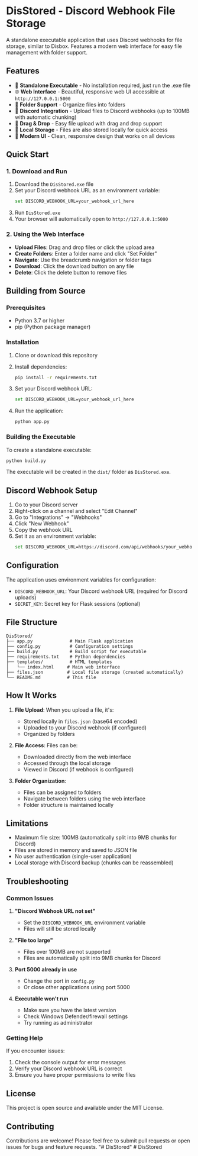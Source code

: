 # DisStored - Discord Webhook File Storage

A standalone executable application that uses Discord webhooks for file storage, similar to Disbox. Features a modern web interface for easy file management with folder support.

## Features

- 🚀 **Standalone Executable** - No installation required, just run the .exe file
- 🌐 **Web Interface** - Beautiful, responsive web UI accessible at `http://127.0.0.1:5000`
- 📁 **Folder Support** - Organize files into folders
- 🔗 **Discord Integration** - Upload files to Discord webhooks (up to 100MB with automatic chunking)
- 📱 **Drag & Drop** - Easy file upload with drag and drop support
- 💾 **Local Storage** - Files are also stored locally for quick access
- 🎨 **Modern UI** - Clean, responsive design that works on all devices

## Quick Start

### 1. Download and Run

1. Download the `DisStored.exe` file
2. Set your Discord webhook URL as an environment variable:
   ```bash
   set DISCORD_WEBHOOK_URL=your_webhook_url_here
   ```
3. Run `DisStored.exe`
4. Your browser will automatically open to `http://127.0.0.1:5000`

### 2. Using the Web Interface

- **Upload Files**: Drag and drop files or click the upload area
- **Create Folders**: Enter a folder name and click "Set Folder"
- **Navigate**: Use the breadcrumb navigation or folder tags
- **Download**: Click the download button on any file
- **Delete**: Click the delete button to remove files

## Building from Source

### Prerequisites

- Python 3.7 or higher
- pip (Python package manager)

### Installation

1. Clone or download this repository
2. Install dependencies:
   ```bash
   pip install -r requirements.txt
   ```

3. Set your Discord webhook URL:
   ```bash
   set DISCORD_WEBHOOK_URL=your_webhook_url_here
   ```

4. Run the application:
   ```bash
   python app.py
   ```

### Building the Executable

To create a standalone executable:

```bash
python build.py
```

The executable will be created in the `dist/` folder as `DisStored.exe`.

## Discord Webhook Setup

1. Go to your Discord server
2. Right-click on a channel and select "Edit Channel"
3. Go to "Integrations" → "Webhooks"
4. Click "New Webhook"
5. Copy the webhook URL
6. Set it as an environment variable:
   ```bash
   set DISCORD_WEBHOOK_URL=https://discord.com/api/webhooks/your_webhook_url
   ```

## Configuration

The application uses environment variables for configuration:

- `DISCORD_WEBHOOK_URL`: Your Discord webhook URL (required for Discord uploads)
- `SECRET_KEY`: Secret key for Flask sessions (optional)

## File Structure

```
DisStored/
├── app.py              # Main Flask application
├── config.py           # Configuration settings
├── build.py            # Build script for executable
├── requirements.txt    # Python dependencies
├── templates/          # HTML templates
│   └── index.html     # Main web interface
├── files.json         # Local file storage (created automatically)
└── README.md          # This file
```

## How It Works

1. **File Upload**: When you upload a file, it's:
   - Stored locally in `files.json` (base64 encoded)
   - Uploaded to your Discord webhook (if configured)
   - Organized by folders

2. **File Access**: Files can be:
   - Downloaded directly from the web interface
   - Accessed through the local storage
   - Viewed in Discord (if webhook is configured)

3. **Folder Organization**: 
   - Files can be assigned to folders
   - Navigate between folders using the web interface
   - Folder structure is maintained locally

## Limitations

- Maximum file size: 100MB (automatically split into 9MB chunks for Discord)
- Files are stored in memory and saved to JSON file
- No user authentication (single-user application)
- Local storage with Discord backup (chunks can be reassembled)

## Troubleshooting

### Common Issues

1. **"Discord Webhook URL not set"**
   - Set the `DISCORD_WEBHOOK_URL` environment variable
   - Files will still be stored locally

2. **"File too large"**
   - Files over 100MB are not supported
   - Files are automatically split into 9MB chunks for Discord

3. **Port 5000 already in use**
   - Change the port in `config.py`
   - Or close other applications using port 5000

4. **Executable won't run**
   - Make sure you have the latest version
   - Check Windows Defender/firewall settings
   - Try running as administrator

### Getting Help

If you encounter issues:
1. Check the console output for error messages
2. Verify your Discord webhook URL is correct
3. Ensure you have proper permissions to write files

## License

This project is open source and available under the MIT License.

## Contributing

Contributions are welcome! Please feel free to submit pull requests or open issues for bugs and feature requests.
"# DisStored" 
#   D i s S t o r e d  
 